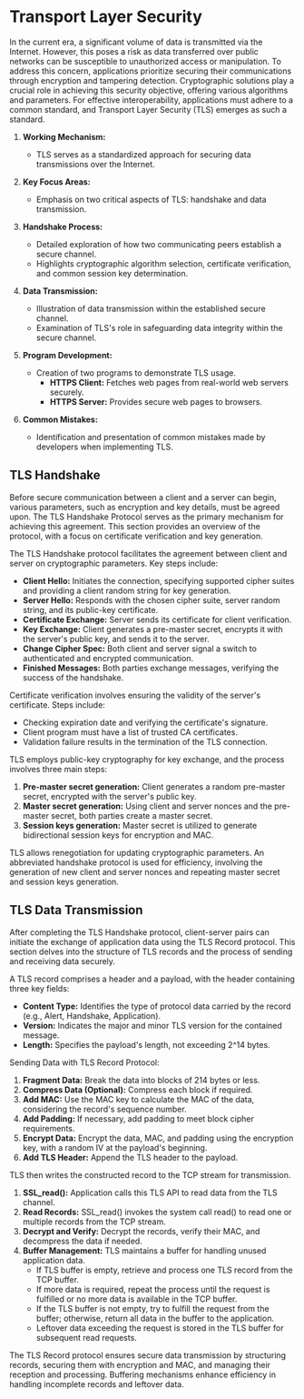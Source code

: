# Transport Layer Security
In the current era, a significant volume of data is transmitted via the Internet. However, this poses a risk as data transferred over public networks can be susceptible to unauthorized access or manipulation. To address this concern, applications prioritize securing their communications through encryption and tampering detection. Cryptographic solutions play a crucial role in achieving this security objective, offering various algorithms and parameters. For effective interoperability, applications must adhere to a common standard, and Transport Layer Security (TLS) emerges as such a standard.

1. **Working Mechanism:**
   - TLS serves as a standardized approach for securing data transmissions over the Internet.

2. **Key Focus Areas:**
   - Emphasis on two critical aspects of TLS: handshake and data transmission.

3. **Handshake Process:**
   - Detailed exploration of how two communicating peers establish a secure channel.
   - Highlights cryptographic algorithm selection, certificate verification, and common session key determination.

4. **Data Transmission:**
   - Illustration of data transmission within the established secure channel.
   - Examination of TLS's role in safeguarding data integrity within the secure channel.

5. **Program Development:**
   - Creation of two programs to demonstrate TLS usage.
     - **HTTPS Client:** Fetches web pages from real-world web servers securely.
     - **HTTPS Server:** Provides secure web pages to browsers.

6. **Common Mistakes:**
   - Identification and presentation of common mistakes made by developers when implementing TLS.

## TLS Handshake

Before secure communication between a client and a server can begin, various parameters, such as encryption and key details, must be agreed upon. The TLS Handshake Protocol serves as the primary mechanism for achieving this agreement. This section provides an overview of the protocol, with a focus on certificate verification and key generation.

The TLS Handshake protocol facilitates the agreement between client and server on cryptographic parameters. Key steps include:
- **Client Hello:** Initiates the connection, specifying supported cipher suites and providing a client random string for key generation.
- **Server Hello:** Responds with the chosen cipher suite, server random string, and its public-key certificate.
- **Certificate Exchange:** Server sends its certificate for client verification.
- **Key Exchange:** Client generates a pre-master secret, encrypts it with the server's public key, and sends it to the server.
- **Change Cipher Spec:** Both client and server signal a switch to authenticated and encrypted communication.
- **Finished Messages:** Both parties exchange messages, verifying the success of the handshake.

Certificate verification involves ensuring the validity of the server's certificate. Steps include:
- Checking expiration date and verifying the certificate's signature.
- Client program must have a list of trusted CA certificates.
- Validation failure results in the termination of the TLS connection.

TLS employs public-key cryptography for key exchange, and the process involves three main steps:
1. **Pre-master secret generation:** Client generates a random pre-master secret, encrypted with the server's public key.
2. **Master secret generation:** Using client and server nonces and the pre-master secret, both parties create a master secret.
3. **Session keys generation:** Master secret is utilized to generate bidirectional session keys for encryption and MAC.

TLS allows renegotiation for updating cryptographic parameters. An abbreviated handshake protocol is used for efficiency, involving the generation of new client and server nonces and repeating master secret and session keys generation.

## TLS Data Transmission

After completing the TLS Handshake protocol, client-server pairs can initiate the exchange of application data using the TLS Record protocol. This section delves into the structure of TLS records and the process of sending and receiving data securely.

A TLS record comprises a header and a payload, with the header containing three key fields:
- **Content Type:** Identifies the type of protocol data carried by the record (e.g., Alert, Handshake, Application).
- **Version:** Indicates the major and minor TLS version for the contained message.
- **Length:** Specifies the payload's length, not exceeding 2^14 bytes.

Sending Data with TLS Record Protocol:
1. **Fragment Data:** Break the data into blocks of 214 bytes or less.
2. **Compress Data (Optional):** Compress each block if required.
3. **Add MAC:** Use the MAC key to calculate the MAC of the data, considering the record's sequence number.
4. **Add Padding:** If necessary, add padding to meet block cipher requirements.
5. **Encrypt Data:** Encrypt the data, MAC, and padding using the encryption key, with a random IV at the payload's beginning.
6. **Add TLS Header:** Append the TLS header to the payload.

TLS then writes the constructed record to the TCP stream for transmission.

1. **SSL_read():** Application calls this TLS API to read data from the TLS channel.
2. **Read Records:** SSL_read() invokes the system call read() to read one or multiple records from the TCP stream.
3. **Decrypt and Verify:** Decrypt the records, verify their MAC, and decompress the data if needed.
4. **Buffer Management:** TLS maintains a buffer for handling unused application data.
   - If TLS buffer is empty, retrieve and process one TLS record from the TCP buffer.
   - If more data is required, repeat the process until the request is fulfilled or no more data is available in the TCP buffer.
   - If the TLS buffer is not empty, try to fulfill the request from the buffer; otherwise, return all data in the buffer to the application.
   - Leftover data exceeding the request is stored in the TLS buffer for subsequent read requests.

The TLS Record protocol ensures secure data transmission by structuring records, securing them with encryption and MAC, and managing their reception and processing. Buffering mechanisms enhance efficiency in handling incomplete records and leftover data.
